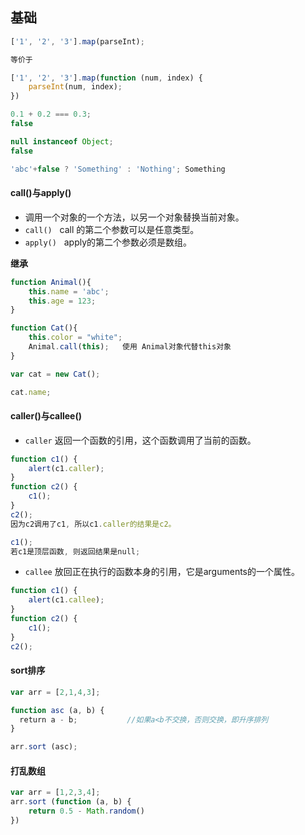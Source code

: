 ## 基础

```js
['1', '2', '3'].map(parseInt);

等价于

['1', '2', '3'].map(function (num, index) {
    parseInt(num, index);
})
```

```js
0.1 + 0.2 === 0.3;
false

null instanceof Object;
false

'abc'+false ? 'Something' : 'Nothing'; Something
```

#### call()与apply()
* 调用一个对象的一个方法，以另一个对象替换当前对象。
* `call()`   call 的第二个参数可以是任意类型。
* `apply()`    apply的第二个参数必须是数组。

**继承**
```js
function Animal(){
	this.name = 'abc';
	this.age = 123;
}

function Cat(){
	this.color = "white";
	Animal.call(this);   使用 Animal对象代替this对象
}

var cat = new Cat();

cat.name;

```

#### caller()与callee()
* `caller` 返回一个函数的引用，这个函数调用了当前的函数。
```js
function c1() {
	alert(c1.caller);
}
function c2() {
	c1();    
}
c2();
因为c2调用了c1, 所以c1.caller的结果是c2。

c1();
若c1是顶层函数, 则返回结果是null;
```
* `callee` 放回正在执行的函数本身的引用，它是arguments的一个属性。
```js
function c1() {
	alert(c1.callee);
}
function c2() {
	c1();    
}
c2();
```


#### sort排序
```js
var arr = [2,1,4,3];

function asc (a, b) {
  return a - b;           //如果a<b不交换，否则交换，即升序排列
}

arr.sort (asc);
```

#### 打乱数组
```js
var arr = [1,2,3,4];
arr.sort (function (a, b) {
    return 0.5 - Math.random()
})
```
